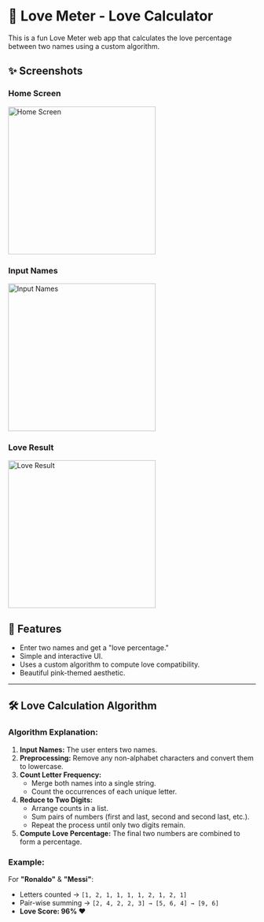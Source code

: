# 💖 Love Meter - Love Calculator

This is a fun Love Meter web app that calculates the love percentage between two names using a custom algorithm.

## ✨ Screenshots

### Home Screen
<img src="https://github.com/user-attachments/assets/7837690a-ad3f-48e4-8676-5a574a541896" alt="Home Screen" width="300">

### Input Names
<img src="https://github.com/user-attachments/assets/894aa849-a767-487a-8a75-cdc6dffaec7c" alt="Input Names" width="300">

### Love Result
<img src="https://github.com/user-attachments/assets/f2fd919f-91bc-48c7-ac93-163dd5070c0b" alt="Love Result" width="300">



## 🚀 Features

- Enter two names and get a "love percentage."
- Simple and interactive UI.
- Uses a custom algorithm to compute love compatibility.
- Beautiful pink-themed aesthetic.

---

## 🛠️ Love Calculation Algorithm

### Algorithm Explanation:

1. **Input Names:** The user enters two names.
2. **Preprocessing:** Remove any non-alphabet characters and convert them to lowercase.
3. **Count Letter Frequency:**
   - Merge both names into a single string.
   - Count the occurrences of each unique letter.
4. **Reduce to Two Digits:**
   - Arrange counts in a list.
   - Sum pairs of numbers (first and last, second and second last, etc.).
   - Repeat the process until only two digits remain.
5. **Compute Love Percentage:** The final two numbers are combined to form a percentage.

### Example:
For **"Ronaldo"** & **"Messi"**:
- Letters counted → `[1, 2, 1, 1, 1, 1, 2, 1, 2, 1]`
- Pair-wise summing → `[2, 4, 2, 2, 3] → [5, 6, 4] → [9, 6]`
- **Love Score: 96% ❤️**

